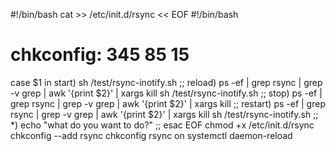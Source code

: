 #!/bin/bash
cat >> /etc/init.d/rsync << EOF
#!/bin/bash
# chkconfig: 345 85 15
case \$1 in
start)
sh /test/rsync-inotify.sh
;;
reload)
ps -ef | grep rsync | grep -v grep | awk '{print $2}' | xargs kill
sh /test/rsync-inotify.sh
;;
stop)
ps -ef | grep rsync | grep -v grep | awk '{print $2}' | xargs kill
;;
restart)
ps -ef | grep rsync | grep -v grep | awk '{print $2}' | xargs kill
sh /test/rsync-inotify.sh
;;
*)
echo "what do you want to do?"
;;
esac
EOF
chmod +x /etc/init.d/rsync
chkconfig --add rsync
chkconfig rsync on
systemctl daemon-reload
